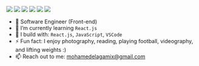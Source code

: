 <!--
**elagamix/elagamix** is a ✨ _special_ ✨ repository because its `README.md` (this file) appears on your GitHub profile.

Here are some ideas to get you started:

- 🔭 I’m currently working on ...
- 🌱 I’m currently learning ...
- 👯 I’m looking to collaborate on ...
- 🤔 I’m looking for help with ...
- 💬 Ask me about ...
- 📫 How to reach me: ...
- 😄 Pronouns: ...
- ⚡ Fun fact: ...
-->

[<img src="https://img.shields.io/badge/linkedin-%230077B5.svg?&style=for-the-badge&logo=linkedin&logoColor=white" />](https://www.linkedin.com/in/elagamix/)
[<img src="https://img.shields.io/badge/instagram-%2312100E.svg?&style=for-the-badge&logo=instagram&color=405DE6" />](https://instagram.com/elagamix)
[<img src="https://img.shields.io/badge/Twitter-1DA1F2?style=for-the-badge&logo=twitter&logoColor=white" />](https://www.twitter.com/elagamix)
[<img src="https://img.shields.io/badge/Facebook-1877F2?style=for-the-badge&logo=facebook&logoColor=white" />](https://www.facebook.com/elagamix)
[<img src="https://img.shields.io/badge/Discord-5865F2?style=for-the-badge&logo=discord&logoColor=white" />](https://discord.com/users/446781349915787274)
[<img src="https://img.shields.io/badge/youtube-%230077B5.svg?&style=for-the-badge&logo=youtube&logoColor=white&color=FF0000" />](https://www.youtube.com/channel/@elagamix)

- 🏢 Software Engineer (Front-end)
- 🌱 I’m currently learning `React.js`
- 🧰 I build with: `React.js`, `JavaScript`, `VSCode`
- ⚡ Fun fact: I enjoy photography, reading, playing football, videography, and lifting weights :)
- 📫 Reach out to me: mohamedelagamix@gmail.com
